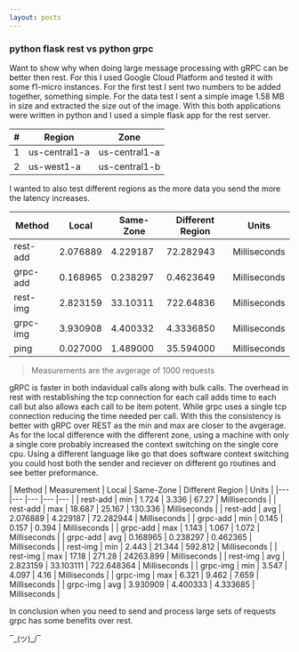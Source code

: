 ```yaml
---
layout: posts
---
```


### python flask rest vs python grpc

Want to show why when doing large message processing with gRPC can be better then rest. For this I used Google Cloud Platform and tested it with some f1-micro instances. For the first test I sent two numbers to be added together, something simple. For the data test I sent a simple image 1.58 MB in size and extracted the size out of the image. With this both applications were written in python and I used a simple flask app for the rest server.

| # | Region | Zone |
| --- | --- | --- |
| 1 | us-central1-a | us-central1-a |
| 2 | us-west1-a | us-central1-b |

I wanted to also test different regions as the more data you send the more the latency increases.

| Method | Local | Same-Zone | Different Region | Units |
|--- |--- |--- |--- |--- |
|   rest-add | 2.076889 | 4.229187 | 72.282943 | Milliseconds |
|   grpc-add | 0.168965 | 0.238297 | 0.4623649 | Milliseconds |
|   rest-img | 2.823159 | 33.10311 | 722.64836 | Milliseconds |
|   grpc-img | 3.930908 | 4.400332 | 4.3336850 | Milliseconds |
|   ping     | 0.027000 | 1.489000 | 35.594000 | Milliseconds |

> Measurements are the avgerage of 1000 requests 

gRPC is faster in both indavidual calls along with bulk calls. The overhead in rest with restablishing the tcp connection for each call adds time to each call but also allows each call to be item potent. While grpc uses a single tcp connection reducing the time needed per call. With this the consistency is better with gRPC over REST as the min and max are closer to the avgerage. As for the local difference with the different zone, using a machine with only a single core probably increased the context switching on the single core cpu. Using a different language like go that does software context switching you could host both the sender and reciever on different go routines and see better preformance.

| Method | Measurement | Local | Same-Zone | Different Region | Units |
|--- |--- |--- |--- |--- |
|   rest-add | min | 1.724 | 3.336 | 67.27 | Milliseconds |
|   rest-add | max | 18.687 | 25.167 | 130.336 | Milliseconds |
|   rest-add | avg | 2.076889 | 4.229187 |  72.282944 | Milliseconds |
|   grpc-add | min | 0.145 | 0.157 | 0.394 | Milliseconds |
|   grpc-add | max | 1.143 | 1.067 | 1.072 | Milliseconds |
|   grpc-add | avg | 0.168965 | 0.238297 | 0.462365 | Milliseconds |
|   rest-img | min | 2.443 | 21.344 | 592.812 | Milliseconds |
|   rest-img | max | 17.18 | 271.28 | 24263.899 | Milliseconds |
|   rest-img | avg | 2.823159 | 33.103111 | 722.648364 | Milliseconds |
|   grpc-img | min | 3.547 | 4.097 | 4.16 | Milliseconds |
|   grpc-img | max | 6.321 | 9.462 | 7.659 | Milliseconds |
|   grpc-img | avg | 3.930909 | 4.400333 | 4.333685 | Milliseconds |


In conclusion when you need to send and process large sets of requests grpc has some benefits over rest.

‾\_(ツ)_/‾
